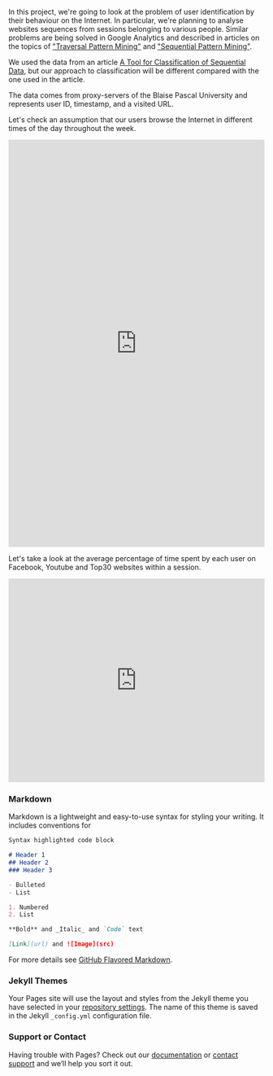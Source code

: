 In this project, we're going to look at the problem of user identification by their behaviour on the Internet. In particular, we're planning to analyse websites sequences from sessions belonging to various people. Similar problems are being solved in Google Analytics and described in articles on the topics of ["Traversal Pattern Mining"](https://scholar.google.co.uk/scholar?q=traversal+pattern+mining) and ["Sequential Pattern Mining"](https://scholar.google.co.uk/scholar?q=sequential+pattern+mining).

We used the data from an article [A Tool for Classification of Sequential Data](http://ceur-ws.org/Vol-1703/paper12.pdf), but our approach to classification will be different compared with the one used in the article.

The data comes from proxy-servers of the Blaise Pascal University and represents user ID, timestamp, and a visited URL.

Let's check an assumption that our users browse the Internet in different times of the day throughout the week.
<iframe width="100%" height="800" frameborder="0" scrolling="no" src="https://plot.ly/~dlihhats/7.embed"></iframe>


Let's take a look at the average percentage of time spent by each user on Facebook, Youtube and Top30 websites within a session. 
<iframe width="100%" height="400" frameborder="0" scrolling="no" src="https://plot.ly/~dlihhats/1.embed"></iframe>



### Markdown

Markdown is a lightweight and easy-to-use syntax for styling your writing. It includes conventions for

```markdown
Syntax highlighted code block

# Header 1
## Header 2
### Header 3

- Bulleted
- List

1. Numbered
2. List

**Bold** and _Italic_ and `Code` text

[Link](url) and ![Image](src)
```

For more details see [GitHub Flavored Markdown](https://guides.github.com/features/mastering-markdown/).

### Jekyll Themes

Your Pages site will use the layout and styles from the Jekyll theme you have selected in your [repository settings](https://github.com/dlihhats/identifyme/settings). The name of this theme is saved in the Jekyll `_config.yml` configuration file.

### Support or Contact

Having trouble with Pages? Check out our [documentation](https://help.github.com/categories/github-pages-basics/) or [contact support](https://github.com/contact) and we’ll help you sort it out.
